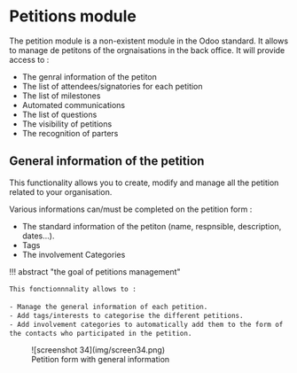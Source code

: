 # Petitions module

The petition module is a non-existent module in the Odoo standard. It allows to manage de petitons of the orgnaisations in the back office. It will provide access to :

- The genral information of the petiton
- The list of attendees/signatories for each petition
- The list of milestones 
- Automated communications
- The list of questions
- The visibility of petitions
- The recognition of parters

## General information of the petition

This functionality allows you to create, modify and manage all the petition related to your organisation.

Various informations can/must be completed on the petition form :

- The standard information of the petiton (name, respnsible, description, dates...).
- Tags 
- The involvement Categories

!!! abstract "the goal of petitions management"

    This fonctionnnality allows to :

    - Manage the general information of each petition.
    - Add tags/interests to categorise the different petitions.
    - Add involvement categories to automatically add them to the form of the contacts who participated in the petition.

<figure markdown>
![screenshot 34](img/screen34.png)
<figcaption>Petition form with general information</figcaption>
</figure>


